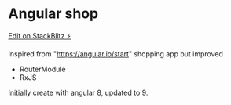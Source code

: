# Angular shop

[Edit on StackBlitz ⚡️](https://stackblitz.com/edit/angular-se9mag)

Inspired from "https://angular.io/start" shopping app but improved

- RouterModule
- RxJS

Initially create with angular 8, updated to 9.
